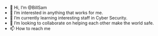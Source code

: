 - 👋 Hi, I’m @BillSam
- 👀 I’m interested in anything that works for me.
- 🌱 I’m currently learning interesting staff in Cyber Security.
- 💞️ I’m looking to collaborate on helping each other make the world safe.
- 📫 How to reach me 

<!---
BillSam/BillSam is a ✨ special ✨ repository because its `README.md` (this file) appears on your GitHub profile.
You can click the Preview link to take a look at your changes.
--->
